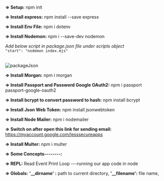 **=> Setup:**
npm init

**=> Install express:**
npm install --save express

**=> Install Env File:**
npm i dotenv

**=> Install Nodemon:**
npm i --save-dev nodemon

<div>
<i>Add below script in package.json file under scripts object</i>
</div>
<code>"start": "nodemon index.mjs"</code>
<br></br>

![packageJson](https://user-images.githubusercontent.com/44664610/135656582-ef0d3416-32c3-4a17-b875-5156e2c5aa27.png)

**=> Install Morgan:**
npm i morgan

**=> Install Passport and Password Google OAuth2:**
npm i passport passport-google-oauth2

**=> Install bcrypt to convert password to hash:**
npm install bcrypt

**=> Install Json Web Token:**
npm install jsonwebtoken

**=> Install Node Mailer:**
npm i nodemailer

**=> Switch on after open this link for sending email:**
https://myaccount.google.com/lesssecureapps

**=> Install Multer:**
npm i multer

**=> Some Concepts--------:**

**=> REPL:**
Read Event Print Loop ---running our app code in node

**=> Globals:**
<b>'\_\_dirname' :</b> path to current directory,
<b>'\_\_filename':</b> file name,
